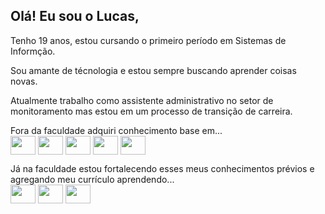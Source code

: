 ## Olá! Eu sou o Lucas,
<p>Tenho 19 anos, estou cursando o primeiro período em Sistemas de Informção.</p>
<p>Sou amante de técnologia e estou sempre buscando aprender coisas novas.</p>
<p>Atualmente trabalho como assistente administrativo no setor de monitoramento mas estou em um processo de transição de carreira.</p>
<p>Fora da faculdade adquiri conhecimento base em...<br>
          <img align="center" height="30" width="40" src="https://cdn.jsdelivr.net/gh/devicons/devicon@latest/icons/html5/html5-original.svg" />
          <img align="center" height="30" width="40" src="https://cdn.jsdelivr.net/gh/devicons/devicon@latest/icons/css3/css3-original.svg" />
          <img align="center" height="30" width="40" src="https://cdn.jsdelivr.net/gh/devicons/devicon@latest/icons/javascript/javascript-original.svg" />
          <img align="center" height="30" width="40" src="https://cdn.jsdelivr.net/gh/devicons/devicon@latest/icons/python/python-original.svg" />
          <img align="center" height="30" width="40" src="https://cdn.jsdelivr.net/gh/devicons/devicon@latest/icons/php/php-original.svg" />
</p>

<p>Já na faculdade estou fortalecendo esses meus conhecimentos prévios e agregando meu currículo aprendendo...<br>
          <img align="center" height="30" width="40" src="https://cdn.jsdelivr.net/gh/devicons/devicon@latest/icons/c/c-original.svg" />
          <img align="center" height="30" width="40" src="https://cdn.jsdelivr.net/gh/devicons/devicon@latest/icons/java/java-original.svg" />
          <img align="center" height="30" width="40" src="https://cdn.jsdelivr.net/gh/devicons/devicon@latest/icons/mysql/mysql-original-wordmark.svg" />
          
</p>

<div>
</div>
